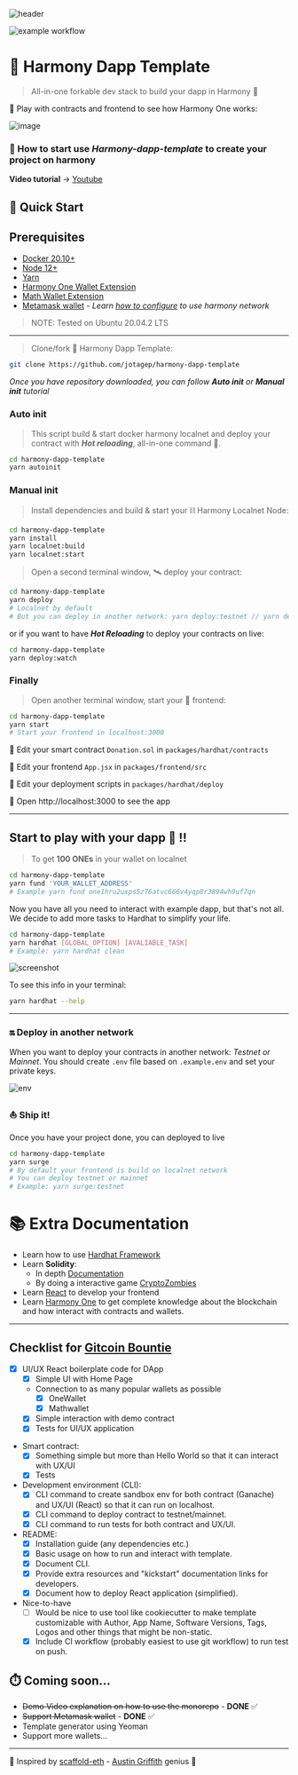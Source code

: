 ![header](https://user-images.githubusercontent.com/8777166/126854579-2f3d6973-b3c7-45da-add4-1362ad9a68ae.jpg)

![example workflow](https://github.com/jotagep/harmony-dapp-template/actions/workflows/unit-tests.yaml/badge.svg)
# 🧰 Harmony Dapp Template

> All-in-one forkable dev stack to build your dapp in Harmony 🚀

🧪 Play with contracts and frontend to see how Harmony One works:

![image](https://user-images.githubusercontent.com/8777166/126853046-376352db-627b-48c5-b569-30836ca410c7.png)

### 🚨 How to start use *Harmony-dapp-template* to create your project on harmony 
**Video tutorial** -> [Youtube](https://youtu.be/pvITSKNQvvo)
## 🚴 Quick Start

## Prerequisites
* [Docker 20.10+](https://docs.docker.com/engine/)
* [Node 12+](https://nodejs.org/en/download/)
* [Yarn](https://classic.yarnpkg.com/en/docs/install/)
* [Harmony One Wallet Extension](https://chrome.google.com/webstore/detail/harmony-one-wallet/fnnegphlobjdpkhecapkijjdkgcjhkib)
* [Math Wallet Extension](https://chrome.google.com/webstore/detail/math-wallet/afbcbjpbpfadlkmhmclhkeeodmamcflc)
* [Metamask wallet](https://chrome.google.com/webstore/detail/metamask/nkbihfbeogaeaoehlefnkodbefgpgknn) - *Learn [how to configure](https://docs.harmony.one/home/network/wallets/browser-extensions-wallets/metamask-wallet) to use harmony network*
> NOTE: Tested on Ubuntu 20.04.2 LTS

---

> Clone/fork 🧰 Harmony Dapp Template:

```bash
git clone https://github.com/jotagep/harmony-dapp-template
```

*Once you have repository downloaded, you can follow **Auto init** or **Manual init** tutorial* 
### Auto init

> This script build & start docker harmony localnet and deploy your contract with ***Hot reloading***, all-in-one command 📡.

```bash
cd harmony-dapp-template
yarn autoinit
```
### Manual init

> Install dependencies and build & start your ⛓️ Harmony Localnet Node:

```bash
cd harmony-dapp-template
yarn install
yarn localnet:build
yarn localnet:start
```
> Open a second terminal window, 🛰 deploy your contract:

```bash
cd harmony-dapp-template
yarn deploy
# Localnet by default
# But you can deploy in another network: yarn deploy:testnet // yarn deploy:mainnet
```

or if you want to have ***Hot Reloading*** to deploy your contracts on live:

```bash
cd harmony-dapp-template
yarn deploy:watch
```

### Finally

> Open another terminal window, start your 📱 frontend:

```bash
cd harmony-dapp-template
yarn start
# Start your frontend in localhost:3000
```

🔏 Edit your smart contract `Donation.sol` in `packages/hardhat/contracts`

📝 Edit your frontend `App.jsx` in `packages/frontend/src`

💼 Edit your deployment scripts in `packages/hardhat/deploy`

📱 Open http://localhost:3000 to see the app

---
## Start to play with your dapp 🥳 !!

> To get **100 ONEs** in your wallet on localnet

```bash
cd harmony-dapp-template
yarn fund 'YOUR_WALLET_ADDRESS'
# Example yarn fund one1hru2uxps5z76atvc666v4yqp8r3894wh9uf7qn
```

Now you have all you need to interact with example dapp, but that's not all. 
We decide to add more tasks to Hardhat to simplify your life.

```bash
cd harmony-dapp-template
yarn hardhat [GLOBAL_OPTION] [AVALIABLE_TASK]
# Example: yarn hardhat clean
```
![screenshot](https://user-images.githubusercontent.com/8777166/126854082-b4a04bae-c67d-4fb9-9ff4-425186e8cc8c.png)

To see this info in your terminal: 

```bash
yarn hardhat --help
```
---

### 🔛 Deploy in another network 

When you want to deploy your contracts in another network: *Testnet or Mainnet*. You should create `.env` file based on `.example.env` and set your private keys.

![env](https://user-images.githubusercontent.com/8777166/126911806-dc5bc9fa-80f0-4d17-bc9e-eda3234a8b73.png)

### ⛵ Ship it!
Once you have your project done, you can deployed to live

```bash
cd harmony-dapp-template
yarn surge
# By default your frontend is build on localnet network
# You can deploy testnet or mainnet
# Example: yarn surge:testnet
```

# 📚 Extra Documentation

* Learn how to use [Hardhat Framework](https://hardhat.org/tutorial/) 
* Learn **Solidity**:
    - In depth [Documentation](https://docs.soliditylang.org)
    - By doing a interactive game [CryptoZombies](https://cryptozombies.io/en/course/)
* Learn [React](https://es.reactjs.org/docs/getting-started.html) to develop your frontend
* Learn [Harmony One](https://docs.harmony.one/home/developers/getting-started) to get complete knowledge about the blockchain and how interact with contracts and wallets.

---
## Checklist for [Gitcoin Bountie](https://gitcoin.co/issue/harmony-one/bounties/53/100026000)

- [x] UI/UX React boilerplate code for DApp
  - [x] Simple UI with Home Page
  - Connection to as many popular wallets as possible
    - [x] OneWallet
    - [x] Mathwallet
  - [x] Simple interaction with demo contract
  - [x] Tests for UI/UX application
- Smart contract:
  - [x] Something simple but more than Hello World so that it can interact with UX/UI
  - [x] Tests
- Development environment (CLI):
  - [x] CLI command to create sandbox env for both contract (Ganache) and UX/UI (React) so that it can run on localhost.
  - [x] CLI command to deploy contract to testnet/mainnet.
  - [x] CLI command to run tests for both contract and UX/UI.
- README:
  - [x] Installation guide (any dependencies etc.)
  - [x] Basic usage on how to run and interact with template.
  - [x] Document CLI.
  - [x] Provide extra resources and "kickstart" documentation links for developers.
  - [x] Document how to deploy React application (simplified).
- Nice-to-have
  - [ ] Would be nice to use tool like cookiecutter to make template customizable with Author, App Name, Software Versions, Tags, Logos and other things that might be non-static.
  - [x] Include CI workflow (probably easiest to use git workflow) to run test on push.

## ⏱️ Coming soon...

* <s>Demo Video explanation on how to use the monorepo</s> - **DONE** ✅ 
* <s>Support Metamask wallet</s> - **DONE** ✅ 
* Template generator using Yeoman
* Support more wallets...

---

🙏 Inspired by [scaffold-eth](https://github.com/austintgriffith/scaffold-eth) - [Austin Griffith](https://austingriffith.com/) genius 🧞 